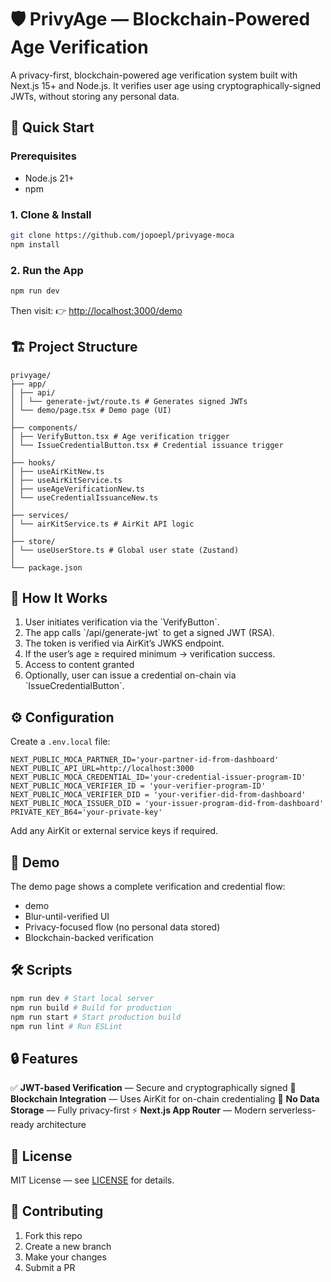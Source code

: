 # 🛡️ PrivyAge — Blockchain-Powered Age Verification

A privacy-first, blockchain-powered age verification system built with Next.js 15+ and Node.js.
It verifies user age using cryptographically-signed JWTs, without storing any personal data.

## 🚀 Quick Start

### Prerequisites

- Node.js 21+
- npm

### 1. Clone & Install

```bash
git clone https://github.com/jopoepl/privyage-moca
npm install
```

### 2. Run the App

```bash
npm run dev
```

Then visit:
👉 [http://localhost:3000/demo](http://localhost:3000/demo)

## 🏗️ Project Structure

```
privyage/
├── app/
│ ├── api/
│ │ └── generate-jwt/route.ts # Generates signed JWTs
│ └── demo/page.tsx # Demo page (UI)
│
├── components/
│ ├── VerifyButton.tsx # Age verification trigger
│ └── IssueCredentialButton.tsx # Credential issuance trigger
│
├── hooks/
│ ├── useAirKitNew.ts
│ ├── useAirKitService.ts
│ ├── useAgeVerificationNew.ts
│ └── useCredentialIssuanceNew.ts
│
├── services/
│ └── airKitService.ts # AirKit API logic
│
├── store/
│ └── useUserStore.ts # Global user state (Zustand)
│
└── package.json
```

## 🔐 How It Works

1. User initiates verification via the \`VerifyButton\`.
2. The app calls \`/api/generate-jwt\` to get a signed JWT (RSA).
3. The token is verified via AirKit’s JWKS endpoint.
4. If the user’s age ≥ required minimum → verification success.
5. Access to content granted
6. Optionally, user can issue a credential on-chain via \`IssueCredentialButton\`.

## ⚙️ Configuration

Create a `.env.local` file:

```
NEXT_PUBLIC_MOCA_PARTNER_ID='your-partner-id-from-dashboard'
NEXT_PUBLIC_API_URL=http://localhost:3000
NEXT_PUBLIC_MOCA_CREDENTIAL_ID='your-credential-issuer-program-ID'
NEXT_PUBLIC_MOCA_VERIFIER_ID = 'your-verifier-program-ID'
NEXT_PUBLIC_MOCA_VERIFIER_DID = 'your-verifier-did-from-dashboard'
NEXT_PUBLIC_MOCA_ISSUER_DID = 'your-issuer-program-did-from-dashboard'
PRIVATE_KEY_B64='your-private-key'
```

Add any AirKit or external service keys if required.

## 🧪 Demo

The demo page shows a complete verification and credential flow:

- demo
- Blur-until-verified UI
- Privacy-focused flow (no personal data stored)
- Blockchain-backed verification

## 🛠️ Scripts

```bash
npm run dev # Start local server
npm run build # Build for production
npm run start # Start production build
npm run lint # Run ESLint
```

## 🔒 Features

✅ **JWT-based Verification** — Secure and cryptographically signed
🧠 **Blockchain Integration** — Uses AirKit for on-chain credentialing
🚫 **No Data Storage** — Fully privacy-first
⚡ **Next.js App Router** — Modern serverless-ready architecture

## 📄 License

MIT License — see [LICENSE](#) for details.

## 🤝 Contributing

1. Fork this repo
2. Create a new branch
3. Make your changes
4. Submit a PR
